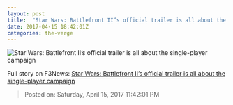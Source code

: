 ```yaml
---
layout: post
title:  "Star Wars: Battlefront II’s official trailer is all about the single-player campaign"
date: 2017-04-15 18:42:01Z
categories: the-verge
---
```


![Star Wars: Battlefront II’s official trailer is all about the single-player campaign](https://cdn0.vox-cdn.com/thumbor/riZcp43ERXsYHGuS5AzfFAe-_ms=/61x0:1380x742/1600x900/cdn0.vox-cdn.com/uploads/chorus_image/image/54275359/battlefrontscreencap.0.jpg)




Full story on F3News: [Star Wars: Battlefront II’s official trailer is all about the single-player campaign](http://www.f3nws.com/n/pMVc4G)

> Posted on: Saturday, April 15, 2017 11:42:01 PM
